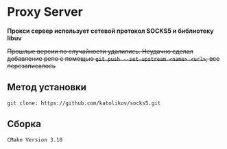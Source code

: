 # Proxy Server
**Прокси сервер использует сетевой протокол SOCKS5 и библиотеку libuv**



~~Прошлые версии по случайности удалились.
Неудачно сделал добавление репо с помощью `git push --set-upstream <name> <url>`, все перезаписалось~~

## Метод установки
```
git clone: https://github.com/katolikov/socks5.git
```

## Сборка
```
CMake Version 3.10
```


